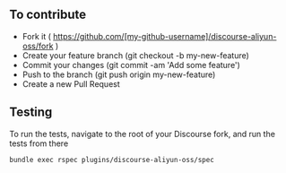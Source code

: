 ## To contribute

* Fork it ( https://github.com/[my-github-username]/discourse-aliyun-oss/fork )
* Create your feature branch (git checkout -b my-new-feature)
* Commit your changes (git commit -am 'Add some feature')
* Push to the branch (git push origin my-new-feature)
* Create a new Pull Request

## Testing

To run the tests, navigate to the root of your Discourse fork, and run the tests from there

```
bundle exec rspec plugins/discourse-aliyun-oss/spec
```
